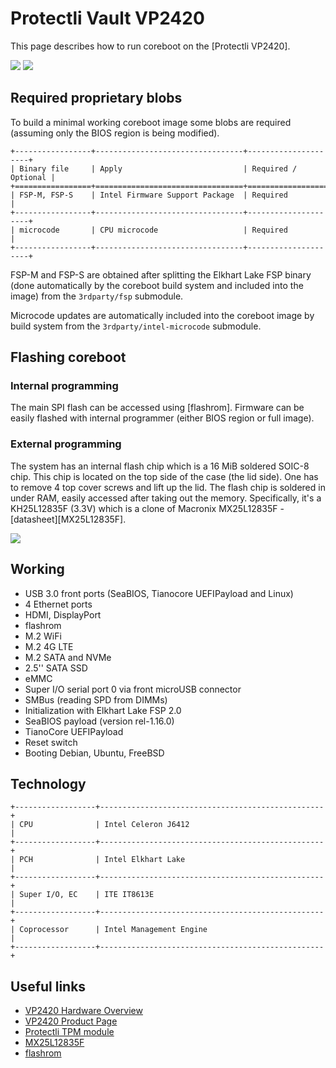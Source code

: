 # Protectli Vault VP2420

This page describes how to run coreboot on the [Protectli VP2420].

![](VP2420_back.jpg)
![](VP2420_front.jpg)

## Required proprietary blobs

To build a minimal working coreboot image some blobs are required (assuming
only the BIOS region is being modified).

```{eval-rst}
+-----------------+---------------------------------+---------------------+
| Binary file     | Apply                           | Required / Optional |
+=================+=================================+=====================+
| FSP-M, FSP-S    | Intel Firmware Support Package  | Required            |
+-----------------+---------------------------------+---------------------+
| microcode       | CPU microcode                   | Required            |
+-----------------+---------------------------------+---------------------+
```

FSP-M and FSP-S are obtained after splitting the Elkhart Lake FSP binary (done
automatically by the coreboot build system and included into the image) from
the `3rdparty/fsp` submodule.

Microcode updates are automatically included into the coreboot image by build
system from the `3rdparty/intel-microcode` submodule.

## Flashing coreboot

### Internal programming

The main SPI flash can be accessed using [flashrom]. Firmware can be easily
flashed with internal programmer (either BIOS region or full image).

### External programming

The system has an internal flash chip which is a 16 MiB soldered SOIC-8 chip.
This chip is located on the top side of the case (the lid side). One has to
remove 4 top cover screws and lift up the lid. The flash chip is soldered in
under RAM, easily accessed after taking out the memory. Specifically, it's a
KH25L12835F (3.3V) which is a clone of Macronix
MX25L12835F - [datasheet][MX25L12835F].

![](VP2420_internal.jpg)

## Working

- USB 3.0 front ports (SeaBIOS, Tianocore UEFIPayload and Linux)
- 4 Ethernet ports
- HDMI, DisplayPort
- flashrom
- M.2 WiFi
- M.2 4G LTE
- M.2 SATA and NVMe
- 2.5'' SATA SSD
- eMMC
- Super I/O serial port 0 via front microUSB connector
- SMBus (reading SPD from DIMMs)
- Initialization with Elkhart Lake FSP 2.0
- SeaBIOS payload (version rel-1.16.0)
- TianoCore UEFIPayload
- Reset switch
- Booting Debian, Ubuntu, FreeBSD

## Technology

```{eval-rst}
+------------------+--------------------------------------------------+
| CPU              | Intel Celeron J6412                              |
+------------------+--------------------------------------------------+
| PCH              | Intel Elkhart Lake                               |
+------------------+--------------------------------------------------+
| Super I/O, EC    | ITE IT8613E                                      |
+------------------+--------------------------------------------------+
| Coprocessor      | Intel Management Engine                          |
+------------------+--------------------------------------------------+
```

## Useful links

- [VP2420 Hardware Overview](https://protectli.com/kb/vp2400-series-hardware-overview/)
- [VP2420 Product Page](https://protectli.com/product/vp2420/)
- [Protectli TPM module](https://protectli.com/product/tpm-module/)
- [MX25L12835F](https://www.mxic.com.tw/Lists/Datasheet/Attachments/8653/MX25L12835F,%203V,%20128Mb,%20v1.6.pdf)
- [flashrom](https://flashrom.org/)

